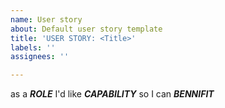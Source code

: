 ```yaml
---
name: User story
about: Default user story template
title: 'USER STORY: <Title>'
labels: ''
assignees: ''

---
```


as a **_ROLE_** I'd like **_CAPABILITY_** so I can _**BENNIFIT**_
